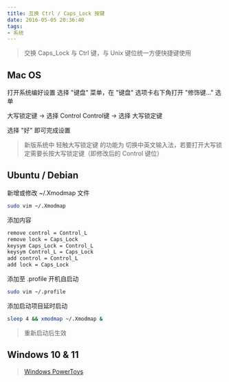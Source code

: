 ```yaml
---
title: 互换 Ctrl / Caps_Lock 按键
date: 2016-05-05 20:36:40
tags:
- 系统
---
```


> 交换 Caps_Lock 与 Ctrl 键，与 Unix 键位统一方便快捷键使用

## Mac OS

打开系统编好设置 选择 "键盘" 菜单，在 "键盘" 选项卡右下角打开 "修饰键..." 选单

大写锁定键 -> 选择 Control
Control键 -> 选择 大写锁定键

选择 "好" 即可完成设置

> 新版系统中 轻触大写锁定键 的功能为 切换中英文输入法，若要打开大写锁定需要长按大写锁定键（即修改后的 Control 键位）

## Ubuntu / Debian

<!-- more -->
新增或修改 ~/.Xmodmap 文件

```bash
sudo vim ~/.Xmodmap
```

添加内容

```bash
remove control = Control_L
remove lock = Caps_Lock
keysym Caps_Lock = Control_L
keysym Control_L = Caps_Lock
add control = Control_L
add lock = Caps_Lock
```

添加至 .profile 开机自启动

```bash
sudo vim ~/.profile
```

添加启动项目延时启动
```bash
sleep 4 && xmodmap ~/.Xmodmap &
```

>重新启动后生效

## Windows 10 & 11

>[Windows PowerToys](https://github.com/microsoft/PowerToys/releases/)